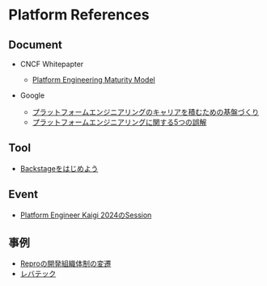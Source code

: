 # Platform References

## Document

* CNCF Whitepapter
  * [Platform Engineering Maturity Model](https://tag-app-delivery.cncf.io/whitepapers/platform-eng-maturity-model/)

* Google
  * [プラットフォームエンジニアリングのキャリアを積むための基盤づくり](https://cloud.google.com/blog/ja/products/application-development/how-to-become-a-platform-engineer)
  * [プラットフォームエンジニアリングに関する5つの誤解](https://cloud.google.com/blog/ja/products/application-development/common-myths-about-platform-engineering?hl=ja)


## Tool

* [Backstageをはじめよう](https://techbookfest.org/product/i3epaUpnNgLgwm7cce1zFa?productVariantID=72UBgcAExyWL8QxXmrsXZq)

## Event

* [Platform Engineer Kaigi 2024のSession](https://www.cnia.io/pek2024/sessions/)

## 事例

* [Reproの開発組織体制の変遷](https://speakerdeck.com/a_bicky/platform-engineering-meetup-number-6)
* [レバテック](https://speakerdeck.com/leveragestech/ituplatform-engineeringwoshi-merubekika-rebatetukunokesusutadei-platform-engineering-kaigi-2024)

